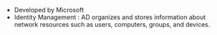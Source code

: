 - Developed by Microsoft 
- Identity Management : AD organizes and stores information about network resources such as users, computers, groups, and devices. 
